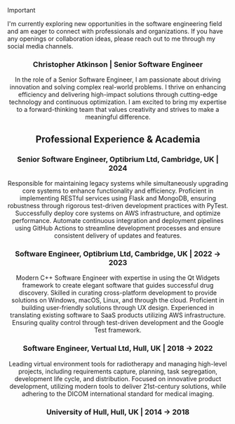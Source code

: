 > [!IMPORTANT]  
> I'm currently exploring new opportunities in the software engineering field and am eager to connect with professionals and organizations. If you have any openings or collaboration ideas, please reach out to me through my social media channels.

<div align='center'>
  <h3>Christopher Atkinson | Senior Software Engineer</h2>
  <p>
      In the role of a Senior Software Engineer, I am passionate about driving innovation and solving complex
      real-world problems. I thrive on enhancing efficiency and delivering high-impact solutions through
      cutting-edge technology and continuous optimization. I am excited to bring my expertise to a
      forward-thinking team that values creativity and strives to make a meaningful difference.
  </p>
  <div>
    <h2>Professional Experience & Academia </h2>
    <h3>Senior Software Engineer, Optibrium Ltd, Cambridge, UK | 2024</h3>
    <p>
      Responsible for maintaining legacy systems while simultaneously upgrading core systems
      to enhance functionality and efficiency. Proficient in implementing RESTful services
      using Flask and MongoDB, ensuring robustness through rigorous test-driven
      development practices with PyTest. Successfully deploy core systems on AWS
      infrastructure, and optimize performance. Automate continuous integration and
      deployment pipelines using GitHub Actions to streamline development processes and
      ensure consistent delivery of updates and features.
    </p>
    <h3>Software Engineer, Optibrium Ltd, Cambridge, UK | 2022 -> 2023</h3>
    <p>
      Modern C++ Software Engineer with expertise in using the Qt Widgets framework to
      create elegant software that guides successful drug discovery. Skilled in curating
      cross-platform development to provide solutions on Windows, macOS, Linux, and through
      the cloud. Proficient in building user-friendly solutions through UX design. Experienced
      in translating existing software to SaaS products utilizing AWS infrastructure. Ensuring
      quality control through test-driven development and the Google Test framework.
    </p>
    <h3>Software Engineer, Vertual Ltd, Hull, UK | 2018 -> 2022</h3>
    <p>
      Leading virtual environment tools for radiotherapy and managing high-level projects,
      including requirements capture, planning, task segregation, development life cycle, and
      distribution. Focused on innovative product development, utilizing modern tools to deliver
      21st-century solutions, while adhering to the DICOM international standard for medical
      imaging.
    </p>
    <h3>University of Hull, Hull, UK | 2014 -> 2018</h3>
  </p>
</div>
